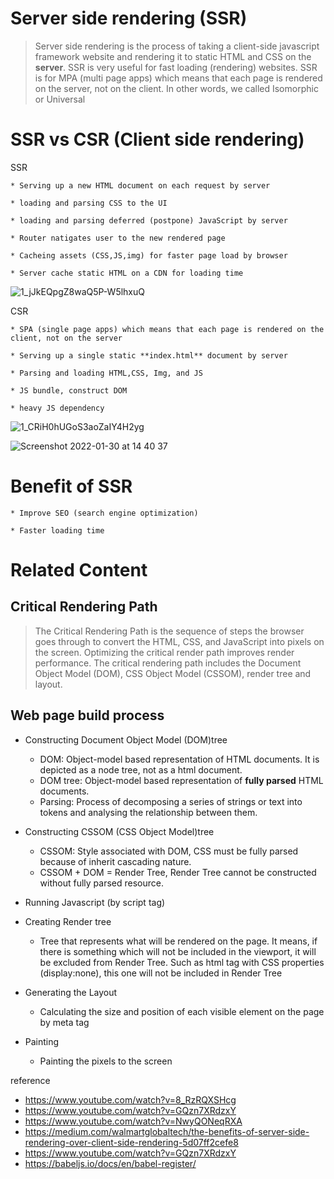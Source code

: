 # Server side rendering (SSR) 
> Server side rendering is the process of taking a client-side javascript framework website and rendering it to static HTML and CSS on the **server**. 
SSR is very useful for fast loading (rendering) websites. SSR is for MPA (multi page apps) which means that each page is rendered on the server, not on the client. In other words, we called Isomorphic or Universal


# SSR vs CSR (Client side rendering) 

SSR 

    * Serving up a new HTML document on each request by server
    
    * loading and parsing CSS to the UI
   
    * loading and parsing deferred (postpone) JavaScript by server
    
    * Router natigates user to the new rendered page
    
    * Cacheing assets (CSS,JS,img) for faster page load by browser
    
    * Server cache static HTML on a CDN for loading time

![1_jJkEQpgZ8waQ5P-W5lhxuQ](https://user-images.githubusercontent.com/45092135/141682701-57d84dfa-f90c-4974-bdc3-ac62e86cb8af.png)

CSR

    * SPA (single page apps) which means that each page is rendered on the client, not on the server
 
    * Serving up a single static **index.html** document by server

    * Parsing and loading HTML,CSS, Img, and JS 

    * JS bundle, construct DOM 
 
    * heavy JS dependency 

![1_CRiH0hUGoS3aoZaIY4H2yg](https://user-images.githubusercontent.com/45092135/141682696-ecaa9850-c3e9-4aff-9b3e-2bb8d966bd82.png)

![Screenshot 2022-01-30 at 14 40 37](https://user-images.githubusercontent.com/45092135/151712069-e6503348-bab0-41ee-85f5-975bb700e1c7.png)


# Benefit of SSR 

    * Improve SEO (search engine optimization)
    
    * Faster loading time
    
# Related Content

## Critical Rendering Path

> The Critical Rendering Path is the sequence of steps the browser goes through to convert the HTML, CSS, and JavaScript into pixels on the screen. 
Optimizing the critical render path improves render performance. The critical rendering path includes the Document Object Model (DOM), CSS Object Model (CSSOM), render tree and layout.

## Web page build process

   * Constructing Document Object Model (DOM)tree 
      * DOM: Object-model based representation of HTML documents. It is depicted as a node tree, not as a html document.
      * DOM tree: Object-model based representation of **fully parsed** HTML documents.
      * Parsing: Process of decomposing a series of strings or text into tokens and analysing the relationship between them.
 
   * Constructing CSSOM (CSS Object Model)tree 
      * CSSOM: Style associated with DOM, CSS must be fully parsed because of inherit cascading nature.
      * CSSOM + DOM = Render Tree, Render Tree cannot be constructed without fully parsed resource. 
      
   * Running Javascript (by script tag) 
   * Creating Render tree 
      * Tree that represents what will be rendered on the page. It means, if there is something which will not be included in the viewport, 
       it will be excluded from Render Tree. Such as html tag with CSS properties (display:none), this one will not be included in Render Tree

   * Generating the Layout 
      * Calculating the size and position of each visible element on the page by meta tag

   * Painting 
      * Painting the pixels to the screen

    
reference
* https://www.youtube.com/watch?v=8_RzRQXSHcg
* https://www.youtube.com/watch?v=GQzn7XRdzxY
* https://www.youtube.com/watch?v=NwyQONeqRXA
* https://medium.com/walmartglobaltech/the-benefits-of-server-side-rendering-over-client-side-rendering-5d07ff2cefe8
* https://www.youtube.com/watch?v=GQzn7XRdzxY
* https://babeljs.io/docs/en/babel-register/
